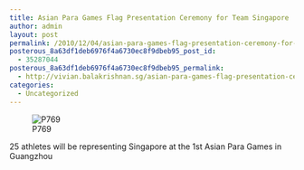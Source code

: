 ```yaml
---
title: Asian Para Games Flag Presentation Ceremony for Team Singapore
author: admin
layout: post
permalink: /2010/12/04/asian-para-games-flag-presentation-ceremony-for-team-singapore/
posterous_8a63df1deb6976f4a6730ec8f9dbeb95_post_id:
  - 35287044
posterous_8a63df1deb6976f4a6730ec8f9dbeb95_permalink:
  - http://vivian.balakrishnan.sg/asian-para-games-flag-presentation-ceremony-f
categories:
  - Uncategorized
---
```

<figure>
<img src="http://vivian.balakrishnan.sg/wp-content/uploads/2010/12/p769.jpg.scaled1000-300x223.jpg" alt="P769" />
<figcaption>P769</figcaption></figure>

<p>25 athletes will be representing Singapore at the 1st Asian Para Games in Guangzhou</p>

